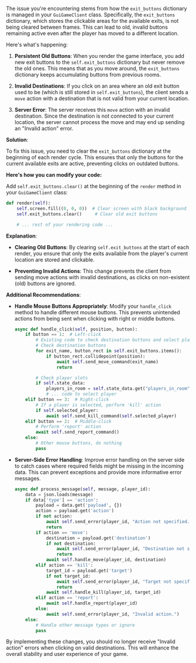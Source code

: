 The issue you're encountering stems from how the `exit_buttons` dictionary is managed in your `GuiGameClient` class. Specifically, the `exit_buttons` dictionary, which stores the clickable areas for the available exits, is not being cleared between frames. This can lead to old, invalid buttons remaining active even after the player has moved to a different location.

Here's what's happening:

1. **Persistent Old Buttons**: When you render the game interface, you add new exit buttons to the `self.exit_buttons` dictionary but never remove the old ones. This means that as you move around, the `exit_buttons` dictionary keeps accumulating buttons from previous rooms.

2. **Invalid Destinations**: If you click on an area where an old exit button used to be (which is still stored in `self.exit_buttons`), the client sends a `move` action with a destination that is not valid from your current location.

3. **Server Error**: The server receives this `move` action with an invalid destination. Since the destination is not connected to your current location, the server cannot process the move and may end up sending an "Invalid action" error.

**Solution**:

To fix this issue, you need to clear the `exit_buttons` dictionary at the beginning of each render cycle. This ensures that only the buttons for the current available exits are active, preventing clicks on outdated buttons.

**Here's how you can modify your code:**

Add `self.exit_buttons.clear()` at the beginning of the `render` method in your `GuiGameClient` class:

```python
def render(self):
    self.screen.fill((0, 0, 0))  # Clear screen with black background
    self.exit_buttons.clear()     # Clear old exit buttons

    # ... rest of your rendering code ...
```

**Explanation**:

- **Clearing Old Buttons**: By clearing `self.exit_buttons` at the start of each render, you ensure that only the exits available from the player's current location are stored and clickable.

- **Preventing Invalid Actions**: This change prevents the client from sending move actions with invalid destinations, as clicks on non-existent (old) buttons are ignored.

**Additional Recommendations**:

- **Handle Mouse Buttons Appropriately**: Modify your `handle_click` method to handle different mouse buttons. This prevents unintended actions from being sent when clicking with right or middle buttons.

  ```python
  async def handle_click(self, position, button):
      if button == 1:  # Left-click
          # Existing code to check destination buttons and select players
          # Check destination buttons
          for exit_name, button_rect in self.exit_buttons.items():
              if button_rect.collidepoint(position):
                  await self.send_move_command(exit_name)
                  return

          # Check player slots
          if self.state_data:
              players_in_room = self.state_data.get("players_in_room", {})
              # ... code to select player
      elif button == 3:  # Right-click
          # If a player is selected, perform 'kill' action
          if self.selected_player:
              await self.send_kill_command(self.selected_player)
      elif button == 2:  # Middle-click
          # Perform 'report' action
          await self.send_report_command()
      else:
          # Other mouse buttons, do nothing
          pass
  ```

- **Server-Side Error Handling**: Improve error handling on the server side to catch cases where required fields might be missing in the incoming data. This can prevent exceptions and provide more informative error messages.

  ```python
  async def process_message(self, message, player_id):
      data = json.loads(message)
      if data['type'] == 'action':
          payload = data.get('payload', {})
          action = payload.get('action')
          if not action:
              await self.send_error(player_id, "Action not specified.")
              return
          if action == 'move':
              destination = payload.get('destination')
              if not destination:
                  await self.send_error(player_id, "Destination not specified.")
                  return
              await self.handle_move(player_id, destination)
          elif action == 'kill':
              target_id = payload.get('target')
              if not target_id:
                  await self.send_error(player_id, "Target not specified.")
                  return
              await self.handle_kill(player_id, target_id)
          elif action == 'report':
              await self.handle_report(player_id)
          else:
              await self.send_error(player_id, "Invalid action.")
      else:
          # Handle other message types or ignore
          pass
  ```

By implementing these changes, you should no longer receive "Invalid action" errors when clicking on valid destinations. This will enhance the overall stability and user experience of your game.